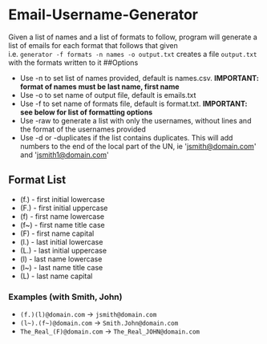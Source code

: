 # Email-Username-Generator
Given a list of names and a list of formats to follow, program will generate a list of emails for each format that follows that given  
i.e. `generator -f formats -n names -o output.txt` creates a file `output.txt` with the formats written to it
##Options
* Use -n to set list of names provided, default is names.csv. __IMPORTANT: format of names must be last name, first name__
* Use -o to set name of output file, default is emails.txt
* Use -f to set name of formats file, default is format.txt. __IMPORTANT: see below for list of formatting options__
* Use -raw to generate a list with only the usernames, without lines and the format of the usernames provided
* Use -d or -duplicates if the list contains duplicates. This will add numbers to the end of the local part of the UN, ie 'jsmith@domain.com' and 'jsmith1@domain.com'  
  
    
## Format List
* (f.) - first initial lowercase
* (F.) - first initial uppercase
* (f) - first name lowercase
* (f~) - first name title case
* (F) - first name capital
* (l.) - last initial lowercase
* (L.) - last initial uppercase
* (l) - last name lowercase
* (l~) - last name title case
* (L) - last name capital  
### Examples (with Smith, John)
* `(f.)(l)@domain.com` -> `jsmith@domain.com`
* `(l~).(f~)@domain.com` -> `Smith.John@domain.com`
* `The_Real_(F)@domain.com` -> `The_Real_JOHN@domain.com`
